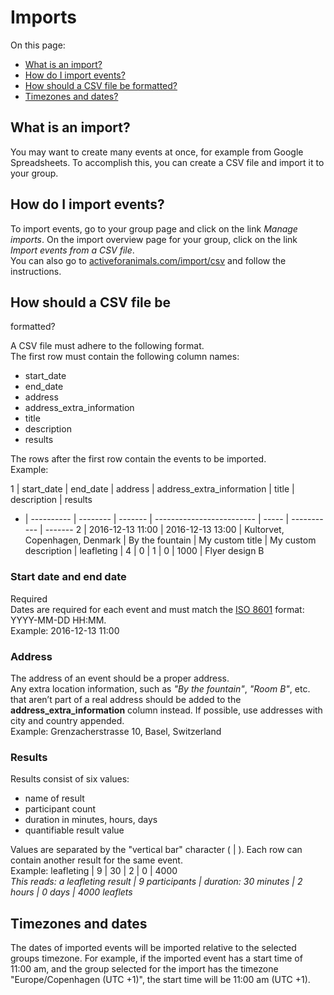# Imports

On this page:

- [What is an import?](#what-is-an-import)
- [How do I import events?](#how-do-i-import-events)
- [How should a CSV file be formatted?](#how-should-a-csv-file-be-formatted)
- [Timezones and dates?](#timezones-and-dates)

## <a name="what-is-an-import"></a>What is an import?

You may want to create many events at once, for example from Google
Spreadsheets. To accomplish this, you can create a CSV file and import it to
your group.

## <a name="how-do-i-import-events"></a>How do I import events?

To import events, go to your group page and click on the link *Manage imports*.
On the import overview page for your group, click on the link *Import events
from a CSV file*.  
You can also go to [activeforanimals.com/import/csv](/import/csv?tour=1) and
follow the instructions.

## <a name="how-should-a-csv-file-be-formatted"></a>How should a CSV file be
formatted?

A CSV file must adhere to the following format.  
The first row must contain the following column names:

- start_date
- end_date
- address
- address_extra_information
- title
- description
- results

The rows after the first row contain the events to be imported.  
Example:

1 | start_date | end_date | address | address_extra_information | title | description | results
- | ---------- | -------- | ------- | ------------------------- | ----- | ----------- | -------
2 | 2016-12-13 11:00 | 2016-12-13 13:00 | Kultorvet, Copenhagen, Denmark | By the fountain | My custom title | My custom description | leafleting \| 4 \| 0 \| 1 \| 0 \| 1000 \| Flyer design B


### Start date and end date
Required  
Dates are required for each event and must match the
[ISO 8601](https://en.wikipedia.org/wiki/ISO_8601) format: YYYY-MM-DD HH:MM.  
Example: 2016-12-13 11:00

### Address
The address of an event should be a proper address.  
Any extra location information, such as *"By the fountain"*, *"Room B"*, etc.
that aren’t part of a real address should be added to the
**address_extra_information** column instead. If possible, use addresses with
city and country appended.  
Example: Grenzacherstrasse 10, Basel, Switzerland

### Results
Results consist of six values:
- name of result
- participant count
- duration in minutes, hours, days
- quantifiable result value

Values are separated by the "vertical bar" character ( | ). Each row can contain
another result for the same event.  
Example: leafleting | 9 | 30 | 2 | 0 | 4000  
*This reads: a leafleting result | 9 participants | duration: 30 minutes |
2 hours | 0 days | 4000 leaflets*

## <a name="timezones-and-dates"></a>Timezones and dates

The dates of imported events will be imported relative to the selected groups
timezone. For example, if the imported event has a start time of 11:00 am, and
the group selected for the import has the timezone "Europe/Copenhagen (UTC +1)",
the start time will be 11:00 am (UTC +1).
